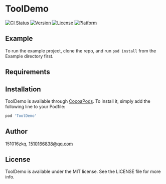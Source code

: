# ToolDemo

[![CI Status](https://img.shields.io/travis/151016zkq/ToolDemo.svg?style=flat)](https://travis-ci.org/151016zkq/ToolDemo)
[![Version](https://img.shields.io/cocoapods/v/ToolDemo.svg?style=flat)](https://cocoapods.org/pods/ToolDemo)
[![License](https://img.shields.io/cocoapods/l/ToolDemo.svg?style=flat)](https://cocoapods.org/pods/ToolDemo)
[![Platform](https://img.shields.io/cocoapods/p/ToolDemo.svg?style=flat)](https://cocoapods.org/pods/ToolDemo)

## Example

To run the example project, clone the repo, and run `pod install` from the Example directory first.

## Requirements

## Installation

ToolDemo is available through [CocoaPods](https://cocoapods.org). To install
it, simply add the following line to your Podfile:

```ruby
pod 'ToolDemo'
```

## Author

151016zkq, 1510166838@qq.com

## License

ToolDemo is available under the MIT license. See the LICENSE file for more info.
